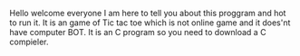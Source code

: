 Hello welcome everyone I am here to tell you about this proggram and hot to run it.
It is an game of Tic tac toe which is not online game and it does'nt have computer BOT.
 It is an C program so you need to download a C compieler.
